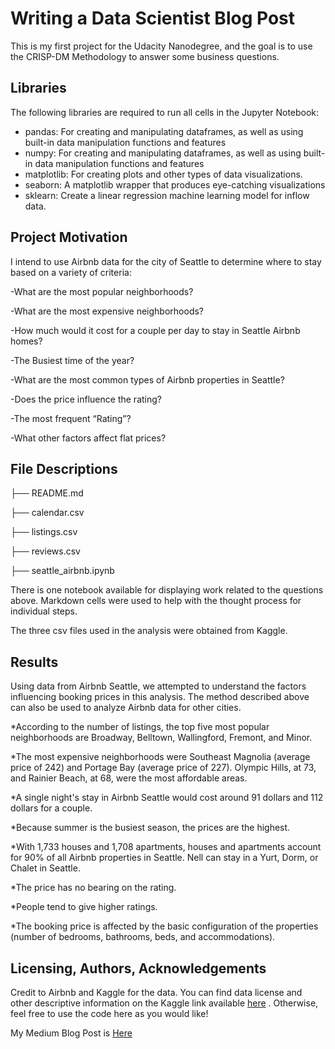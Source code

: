 # Writing a Data Scientist Blog Post
This is my first project for the Udacity Nanodegree, and the goal is to use the CRISP-DM Methodology to answer some business questions.

## Libraries
The following libraries are required to run all cells in the Jupyter Notebook:

- pandas: For creating and manipulating dataframes, as well as using built-in data manipulation functions and features
- numpy: For creating and manipulating dataframes, as well as using built-in data manipulation functions and features
- matplotlib: For creating plots and other types of data visualizations.
- seaborn: A matplotlib wrapper that produces eye-catching visualizations
- sklearn: Create a linear regression machine learning model for inflow data.


## Project Motivation
I intend to use Airbnb data for the city of Seattle to determine where to stay based on a variety of criteria:

-What are the most popular neighborhoods?

-What are the most expensive neighborhoods?

-How much would it cost for a couple per day to stay in Seattle Airbnb homes?

-The Busiest time of the year?

-What are the most common types of Airbnb properties in Seattle?

-Does the price influence the rating?

-The most frequent “Rating”?

-What other factors affect flat prices?

## File Descriptions

├── README.md

├── calendar.csv

├── listings.csv

├── reviews.csv

├── seattle_airbnb.ipynb

There is one notebook available for displaying work related to the questions above. Markdown cells were used to help with the thought process for individual steps.

The three csv files used in the analysis were obtained from Kaggle.

## Results

Using data from Airbnb Seattle, we attempted to understand the factors influencing booking prices in this analysis. The method described above can also be used to analyze Airbnb data for other cities.

*According to the number of listings, the top five most popular neighborhoods are Broadway, Belltown, Wallingford, Fremont, and Minor.

*The most expensive neighborhoods were Southeast Magnolia (average price of 242) and Portage Bay (average price of 227). Olympic Hills, at 73, and Rainier Beach, at 68, were the most affordable areas.

*A single night's stay in Airbnb Seattle would cost around 91 dollars and 112 dollars for a couple.

*Because summer is the busiest season, the prices are the highest.

*With 1,733 houses and 1,708 apartments, houses and apartments account for 90% of all Airbnb properties in Seattle. Nell can stay in a Yurt, Dorm, or Chalet in Seattle.

*The price has no bearing on the rating.

*People tend to give higher ratings.

*The booking price is affected by the basic configuration of the properties (number of bedrooms, bathrooms, beds, and accommodations).

## Licensing, Authors, Acknowledgements

Credit to Airbnb and Kaggle for the data. You can find data license and other descriptive information on the Kaggle link available [here](https://www.kaggle.com/datasets/airbnb/seattle) . Otherwise, feel free to use the code here as you would like!

My Medium Blog Post is [Here](https://medium.com/@hagar.agha93/analyzing-seattle-airbnb-using-data-science-approaches-d5fa942b2039)




